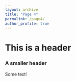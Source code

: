 ```yaml
---
layout: archive
title: "Page 4"
permalink: /page4/
author_profile: true
---
```


# This is a header
### A smaller header
Some text!
